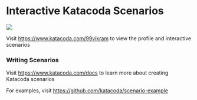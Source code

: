 # Interactive Katacoda Scenarios

[![](http://shields.katacoda.com/katacoda/99vikram/count.svg)](https://www.katacoda.com/99vikram "Get your profile on Katacoda.com")

Visit https://www.katacoda.com/99vikram to view the profile and interactive scenarios

### Writing Scenarios
Visit https://www.katacoda.com/docs to learn more about creating Katacoda scenarios

For examples, visit https://github.com/katacoda/scenario-example
